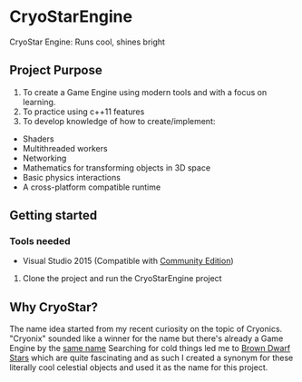 # CryoStarEngine
CryoStar Engine: Runs cool, shines bright

## Project Purpose
1. To create a Game Engine using modern tools and with a focus on learning.
2. To practice using c++11 features
3. To develop knowledge of how to create/implement:
  * Shaders
  * Multithreaded workers
  * Networking
  * Mathematics for transforming objects in 3D space
  * Basic physics interactions
  * A cross-platform compatible runtime

## Getting started

### Tools needed
* Visual Studio 2015 (Compatible with [Community Edition](https://www.visualstudio.com/en-us/products/visual-studio-community-vs.aspx))

1. Clone the project and run the CryoStarEngine project

## Why CryoStar?
The name idea started from my recent curiosity on the topic of Cryonics. "Cryonix" sounded like a winner for the name but there's already a Game Engine by the [same name](https://sourceforge.net/projects/cryonix/)
Searching for cold things led me to [Brown Dwarf Stars](http://coolcosmos.ipac.caltech.edu/cosmic_classroom/cosmic_reference/brown_dwarfs.html) which are quite fascinating and as such I created a synonym for these literally cool celestial objects and used it as the name for this project.
